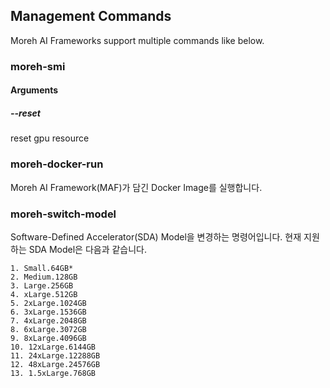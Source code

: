 ## Management Commands

Moreh AI Frameworks support multiple commands like below.

### moreh-smi

#### Arguments
##### --reset
reset gpu resource

### moreh-docker-run
Moreh AI Framework(MAF)가 담긴 Docker Image를 실행합니다.

### moreh-switch-model
Software-Defined Accelerator(SDA) Model을 변경하는 명령어입니다. 현재 지원하는 SDA Model은 다음과 같습니다.

```shell
1. Small.64GB*
2. Medium.128GB
3. Large.256GB
4. xLarge.512GB
5. 2xLarge.1024GB
6. 3xLarge.1536GB
7. 4xLarge.2048GB
8. 6xLarge.3072GB
9. 8xLarge.4096GB
10. 12xLarge.6144GB
11. 24xLarge.12288GB
12. 48xLarge.24576GB
13. 1.5xLarge.768GB
```
